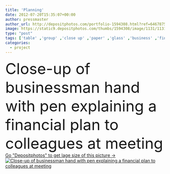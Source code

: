 ```yaml
---
title: 'Planning'
date: 2012-07-20T15:35:07+00:00
author: pressmaster
author_url: http://depositphotos.com/portfolio-1594308.html?ref=64678756
image: https://static9.depositphotos.com/thumbs/1594308/image/1131/11310901/api_thumb_450.jpg?forcejpeg=true
type: "post"
tags: ['table' ,'group' ,'close up' ,'paper' ,'glass' ,'business' ,'financial' ,'holding' ,'person' ,'people' ,'success' ,'caucasian' ,'black' ,'hand' ,'concept' ,'idea' ,'corporate' ,'suit' ,'communication' ,'fingers' ,'working' ,'with' ,'professional' ,'Expertise' ,'work' ,'arm' ,'businessman' ,'writing' ,'pen' ,'document' ,'desk' ,'planning' ,'seminar' ,'part' ,'conference' ,'together' ,'show' ,'finance' ,'project' ,'busy' ,'strategy' ,'company' ,'plan' ,'analyzing' ,'team' ,'improvement' ,'At' ,'teamwork' ,'army' ,'workplace' ]
categories: 
  - project
---
```

<div aling="center">
            <font size="60"> Close-up of businessman hand with pen explaining a financial plan to colleagues at meeting</font>   
</div>
<div>
    <a href='https://depositphotos.com/11310901/stock-photo-planning.html?ref=64678756' target=_blank > Go "Depositphotos" to get lage size of this picture ->
        <img href='https://depositphotos.com/11310901/stock-photo-planning.html?ref=64678756' src='https://static9.depositphotos.com/1594308/1131/i/950/depositphotos_11310901-stock-photo-planning.jpg?forcejpeg=true' alt='Close-up of businessman hand with pen explaining a financial plan to colleagues at meeting' >
    </a>
</div>

